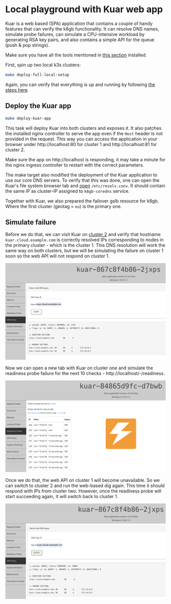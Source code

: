 # Local playground with Kuar web app

Kuar is a web based (SPA) application that contains a couple of handy features that can verify the k8gb functionality. It can resolve DNS names, simulate probe failures, can simulate a CPU-intensive workload by generating RSA key pairs, and also contains a simple API for the queue (push & pop strings).

Make sure you have all the tools mentioned in [this section](./local.md#environment-prerequisites) installed.

First, spin up two local k3s clusters:

```sh
make deploy-full-local-setup
```

Again, you can verify that everything is up and running by following [the steps here](./local.md#verify-installation).

## Deploy the Kuar app

```sh
make deploy-kuar-app
```

This task will deploy Kuar into both clusters and exposes it. It also patches the installed nginx controller to serve the app even if the `Host` header is not provided in the request. This way you can access the application in your browser under http://localhost:80 for cluster 1 and http://localhost:81 for cluster 2.

Make sure the app on http://localhost is responding, it may take a minute for the nginx ingress controller to restart with the correct parameters.

The make target also modified the deployment of the Kuar application to use our core DNS servers. To verify that this was done, one can open the Kuar's file system browser tab and [open](http://localhost/fs/etc/resolv.conf) `/etc/resolv.conv`. It should contain the same IP as cluster-IP assigned to `k8gb-coredns` service.

Together with Kuar, we also prepared the failover gslb resource for k8gb. Where the first cluster (geotag = `eu`) is the primary one.

## Simulate failure

Before we do that, we can visit Kuar on [cluster 2](http://localhost:81) and verify that hostname `kuar.cloud.example.com` is correctly resolved IPs corresponding to nodes in the primary cluster - which is the cluster 1. This DNS resolution will work the same way on both clusters, but we will be simulating the failure on cluster 1 soon so the web API will not respond on cluster 1.

![Kuar dns resolution](images/kuar1.png)

Now we can open a new tab with Kuar on cluster one and simulate the readiness probe failure for the next 10 checks - http://localhost/-/readiness.

![Kuar probes](images/kuar2.png)

Once we do that, the web API on cluster 1 will become unavailable. So we can switch to cluster 2 and run the web-based dig again. This time it should respond with IPs from cluster two. However, once the readiness probe will start succeeding again, it will switch back to cluster 1.

![Kuar dns resolution again](images/kuar3.png)